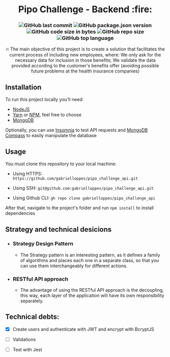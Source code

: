 <h1 align="center">
Pipo Challenge - Backend :fire:
</h1>
<h3 align="center">
  
<div align="center">
  
  ![GitHub last commit](https://img.shields.io/github/last-commit/gabrielloppes/pipo_challenge_backend?style=for-the-badge)
  ![GitHub package.json version](https://img.shields.io/github/package-json/v/gabrielloppes/pipo_challenge_backend?style=for-the-badge)
  ![GitHub code size in bytes](https://img.shields.io/github/languages/code-size/gabrielloppes/pipo_challenge_backend?style=for-the-badge)
  ![GitHub repo size](https://img.shields.io/github/repo-size/gabrielloppes/pipo_challenge_backend?style=for-the-badge)
  ![GitHub top language](https://img.shields.io/github/languages/top/gabrielloppes/pipo_challenge_backend?style=for-the-badge)
  
</div>

</h3>

<p align="center">
🔥 The main objective of this project is to create a solution that facilitates the current process of including new employees, where: We only ask for the necessary data for inclusion in those benefits; We validate the data provided according to the customer's benefits offer (avoiding possible future problems at the health insurance companies)
</p>

## Installation

To run this project locally you'll need:<br>

- [NodeJS](https://nodejs.org/en/)
- [Yarn](https://yarnpkg.com/) or [NPM](https://www.npmjs.com/), feel free to choose
- [MongoDB](https://www.mongodb.com/)

Optionally, you can use [Insomnia](https://insomnia.rest/) to test API requests and [MongoDB Compass](https://www.mongodb.com/products/compass) to easily manipulate the database

## Usage

You must clone this repository to your local machine:<br>

- Using HTTPS:
  `https://github.com/gabrielloppes/pipo_challenge_api.git`

- Using SSH:
  `git@github.com:gabrielloppes/pipo_challenge_api.git`

- Using Github CLI:
  `gh repo clone gabrielloppes/pipo_challenge_api`

After that, navigate to the project's folder and run `npm install` to install dependencies

## Strategy and technical desicions

- ### Strategy Design Pattern<br>

  - The Strategy pattern is an interesting pattern, as it defines a family of algorithms and places each one in a separate class, so that you can use them interchangeably for different actions.

- ### RESTful API approach<br>
  - The advantage of using the RESTful API approach is the decoupling, this way, each layer of the application will have its own responsibility separately.

## Technical debts:

- [x] Create users and authenticate with JWT and encrypt with BcryptJS

- [ ] Validations

- [ ] Test with Jest
